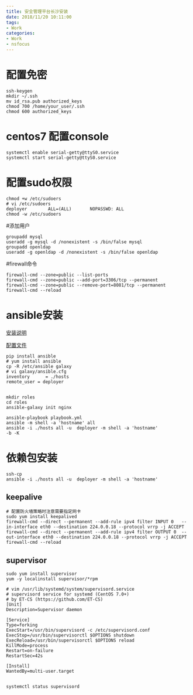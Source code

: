 ```yaml
---
title: 安全管理平台长沙安装
date: 2018/11/20 10:11:00
tags: 
- Work
categories: 
- Work
- nsfocus
---
```


# 配置免密

	ssh-keygen
	mkdir ~/.ssh
 	mv id_rsa.pub authorized_keys
	chmod 700 /home/your_user/.ssh
	chmod 600 authorized_keys

# centos7 配置console

	systemctl enable serial-getty@ttyS0.service
	systemctl start serial-getty@ttyS0.service

# 配置sudo权限

	chmod +w /etc/sudoers
	# vi /etc/sudoers
	deployer        ALL=(ALL)       NOPASSWD: ALL
	chmod -w /etc/sudoers
	

#添加用户

	groupadd mysql
	useradd -g mysql -d /nonexistent -s /bin/false mysql
	groupadd openldap
	useradd -g openldap -d /nonexistent -s /bin/false openldap


#firewall命令

	firewall-cmd --zone=public --list-ports
	firewall-cmd --zone=public --add-port=3306/tcp --permanent
	firewall-cmd --zone=public --remove-port=8081/tcp --permanent
	firewall-cmd --reload

# ansible安装

[安装说明](https://docs.ansible.com/ansible/latest/installation_guide/intro_installation.html)

[配置文件](https://ansible-tran.readthedocs.io/en/latest/docs/intro_configuration.html)

	pip install ansible
	# yum install ansible
	cp -R /etc/ansible galaxy
	# vi galaxy/ansible.cfg
	inventory      = ./hosts
	remote_user = deployer


	mkdir roles
	cd roles
	ansible-galaxy init nginx

	ansible-playbook playbook.yml 
	ansible -m shell -a 'hostname' all
	ansible -i ./hosts all -u  deployer -m shell -a 'hostname'
	-b -K


# 依赖包安装

	ssh-cp
	ansible -i ./hosts all -u  deployer -m shell -a 'hostname'
## keepalive 

	# 配置防火墙策略时注意需要指定网卡
	sudo yum install keepalived
	firewall-cmd --direct --permanent --add-rule ipv4 filter INPUT 0   --in-interface eth0 --destination 224.0.0.18 --protocol vrrp -j ACCEPT
	firewall-cmd --direct --permanent --add-rule ipv4 filter OUTPUT 0  --out-interface eth0 --destination 224.0.0.18 --protocol vrrp -j ACCEPT
	firewall-cmd --reload


## supervisor

	sudo yum install supervisor
	yum -y localinstall supervisor/*rpm
	
	# vim /usr/lib/systemd/system/supervisord.service
	# supervisord service for systemd (CentOS 7.0+)
	# by ET-CS (https://github.com/ET-CS)
	[Unit]
	Description=Supervisor daemon

	[Service]
	Type=forking
	ExecStart=/usr/bin/supervisord -c /etc/supervisord.conf
	ExecStop=/usr/bin/supervisorctl $OPTIONS shutdown
	ExecReload=/usr/bin/supervisorctl $OPTIONS reload
	KillMode=process
	Restart=on-failure
	RestartSec=42s

	[Install]
	WantedBy=multi-user.target	
	

	systemctl status supervisord
